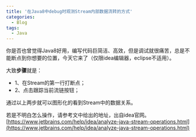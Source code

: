 ```yaml
---
title: '在Java8中debug时观测Stream内部数据流转的方式'
categories:
  - Blog
tags:
  - Java
---
```


你是否也曾觉得Java8好用，编写代码巨简洁、高效，但是调试就很痛苦，总是不能断点到你想要的位置，今天它来了（仅限idea编辑器，eclipse不适用）。

<!--more-->

大致**步骤**就是：
- 1、在Stream的第一行打断点；
- 2、点击跟踪当前流链按钮；

通过以上两步就可以图形化的看到Stream中的数据关系。

若是不明白怎么操作，请参考文中给出的地址，出自idea官网。
[https://www.jetbrains.com/help/idea/analyze-java-stream-operations.html](https://www.jetbrains.com/help/idea/analyze-java-stream-operations.html)